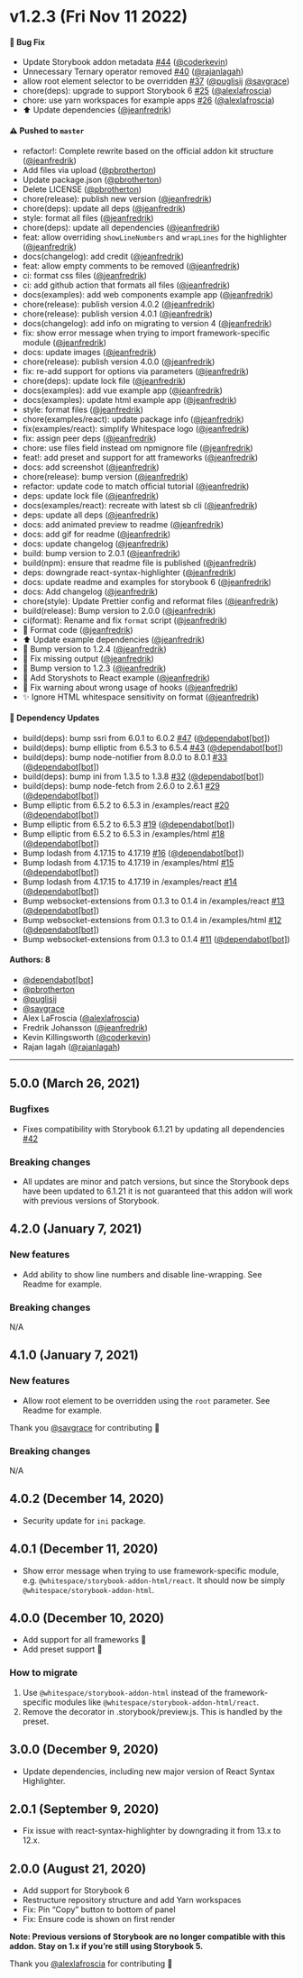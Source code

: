 # v1.2.3 (Fri Nov 11 2022)

#### 🐛 Bug Fix

- Update Storybook addon metadata [#44](https://github.com/whitespace-se/storybook-addon-html/pull/44) ([@coderkevin](https://github.com/coderkevin))
- Unnecessary Ternary operator removed [#40](https://github.com/whitespace-se/storybook-addon-html/pull/40) ([@rajanlagah](https://github.com/rajanlagah))
- allow root element selector to be overridden [#37](https://github.com/whitespace-se/storybook-addon-html/pull/37) ([@puglisij](https://github.com/puglisij) [@savgrace](https://github.com/savgrace))
- chore(deps): upgrade to support Storybook 6 [#25](https://github.com/whitespace-se/storybook-addon-html/pull/25) ([@alexlafroscia](https://github.com/alexlafroscia))
- chore: use yarn workspaces for example apps [#26](https://github.com/whitespace-se/storybook-addon-html/pull/26) ([@alexlafroscia](https://github.com/alexlafroscia))
- ⬆️ Update dependencies ([@jeanfredrik](https://github.com/jeanfredrik))

#### ⚠️ Pushed to `master`

- refactor!: Complete rewrite based on the official addon kit structure ([@jeanfredrik](https://github.com/jeanfredrik))
- Add files via upload ([@pbrotherton](https://github.com/pbrotherton))
- Update package.json ([@pbrotherton](https://github.com/pbrotherton))
- Delete LICENSE ([@pbrotherton](https://github.com/pbrotherton))
- chore(release): publish new version ([@jeanfredrik](https://github.com/jeanfredrik))
- chore(deps): update all deps ([@jeanfredrik](https://github.com/jeanfredrik))
- style: format all files ([@jeanfredrik](https://github.com/jeanfredrik))
- chore(deps): update all dependencies ([@jeanfredrik](https://github.com/jeanfredrik))
- feat: allow overriding `showLineNumbers` and `wrapLines` for the highlighter ([@jeanfredrik](https://github.com/jeanfredrik))
- docs(changelog): add credit ([@jeanfredrik](https://github.com/jeanfredrik))
- feat: allow empty comments to be removed ([@jeanfredrik](https://github.com/jeanfredrik))
- ci: format css files ([@jeanfredrik](https://github.com/jeanfredrik))
- ci: add github action that formats all files ([@jeanfredrik](https://github.com/jeanfredrik))
- docs(examples): add web components example app ([@jeanfredrik](https://github.com/jeanfredrik))
- chore(release): publish version 4.0.2 ([@jeanfredrik](https://github.com/jeanfredrik))
- chore(release): publish version 4.0.1 ([@jeanfredrik](https://github.com/jeanfredrik))
- docs(changelog): add info on migrating to version 4 ([@jeanfredrik](https://github.com/jeanfredrik))
- fix: show error message when trying to import framework-specific module ([@jeanfredrik](https://github.com/jeanfredrik))
- docs: update images ([@jeanfredrik](https://github.com/jeanfredrik))
- chore(release): publish version 4.0.0 ([@jeanfredrik](https://github.com/jeanfredrik))
- fix: re-add support for options via parameters ([@jeanfredrik](https://github.com/jeanfredrik))
- chore(deps): update lock file ([@jeanfredrik](https://github.com/jeanfredrik))
- docs(examples): add vue example app ([@jeanfredrik](https://github.com/jeanfredrik))
- docs(examples): update html example app ([@jeanfredrik](https://github.com/jeanfredrik))
- style: format files ([@jeanfredrik](https://github.com/jeanfredrik))
- chore(examples/react): update package info ([@jeanfredrik](https://github.com/jeanfredrik))
- fix(examples/react): simplify Whitespace logo ([@jeanfredrik](https://github.com/jeanfredrik))
- fix: assign peer deps ([@jeanfredrik](https://github.com/jeanfredrik))
- chore: use files field instead om npmignore file ([@jeanfredrik](https://github.com/jeanfredrik))
- feat!: add preset and support for att frameworks ([@jeanfredrik](https://github.com/jeanfredrik))
- docs: add screenshot ([@jeanfredrik](https://github.com/jeanfredrik))
- chore(release): bump version ([@jeanfredrik](https://github.com/jeanfredrik))
- refactor: update code to match official tutorial ([@jeanfredrik](https://github.com/jeanfredrik))
- deps: update lock file ([@jeanfredrik](https://github.com/jeanfredrik))
- docs(examples/react): recreate with latest sb cli ([@jeanfredrik](https://github.com/jeanfredrik))
- deps: update all deps ([@jeanfredrik](https://github.com/jeanfredrik))
- docs: add animated preview to readme ([@jeanfredrik](https://github.com/jeanfredrik))
- docs: add gif for readme ([@jeanfredrik](https://github.com/jeanfredrik))
- docs: update changelog ([@jeanfredrik](https://github.com/jeanfredrik))
- build: bump version to 2.0.1 ([@jeanfredrik](https://github.com/jeanfredrik))
- build(npm): ensure that readme file is published ([@jeanfredrik](https://github.com/jeanfredrik))
- deps: downgrade react-syntax-highlighter ([@jeanfredrik](https://github.com/jeanfredrik))
- docs: update readme and examples for storybook 6 ([@jeanfredrik](https://github.com/jeanfredrik))
- docs: Add changelog ([@jeanfredrik](https://github.com/jeanfredrik))
- chore(style): Update Prettier config and reformat files ([@jeanfredrik](https://github.com/jeanfredrik))
- build(release): Bump version to 2.0.0 ([@jeanfredrik](https://github.com/jeanfredrik))
- ci(format): Rename and fix `format` script ([@jeanfredrik](https://github.com/jeanfredrik))
- 🎨 Format code ([@jeanfredrik](https://github.com/jeanfredrik))
- ⬆️ Update example dependencies ([@jeanfredrik](https://github.com/jeanfredrik))
- 🔖 Bump version to 1.2.4 ([@jeanfredrik](https://github.com/jeanfredrik))
- 🐛 Fix missing output ([@jeanfredrik](https://github.com/jeanfredrik))
- 🔖 Bump version to 1.2.3 ([@jeanfredrik](https://github.com/jeanfredrik))
- 📝 Add Storyshots to React example ([@jeanfredrik](https://github.com/jeanfredrik))
- 🐛 Fix warning about wrong usage of hooks ([@jeanfredrik](https://github.com/jeanfredrik))
- ✨ Ignore HTML whitespace sensitivity on format ([@jeanfredrik](https://github.com/jeanfredrik))

#### 🔩 Dependency Updates

- build(deps): bump ssri from 6.0.1 to 6.0.2 [#47](https://github.com/whitespace-se/storybook-addon-html/pull/47) ([@dependabot[bot]](https://github.com/dependabot[bot]))
- build(deps): bump elliptic from 6.5.3 to 6.5.4 [#43](https://github.com/whitespace-se/storybook-addon-html/pull/43) ([@dependabot[bot]](https://github.com/dependabot[bot]))
- build(deps): bump node-notifier from 8.0.0 to 8.0.1 [#33](https://github.com/whitespace-se/storybook-addon-html/pull/33) ([@dependabot[bot]](https://github.com/dependabot[bot]))
- build(deps): bump ini from 1.3.5 to 1.3.8 [#32](https://github.com/whitespace-se/storybook-addon-html/pull/32) ([@dependabot[bot]](https://github.com/dependabot[bot]))
- build(deps): bump node-fetch from 2.6.0 to 2.6.1 [#29](https://github.com/whitespace-se/storybook-addon-html/pull/29) ([@dependabot[bot]](https://github.com/dependabot[bot]))
- Bump elliptic from 6.5.2 to 6.5.3 in /examples/react [#20](https://github.com/whitespace-se/storybook-addon-html/pull/20) ([@dependabot[bot]](https://github.com/dependabot[bot]))
- Bump elliptic from 6.5.2 to 6.5.3 [#19](https://github.com/whitespace-se/storybook-addon-html/pull/19) ([@dependabot[bot]](https://github.com/dependabot[bot]))
- Bump elliptic from 6.5.2 to 6.5.3 in /examples/html [#18](https://github.com/whitespace-se/storybook-addon-html/pull/18) ([@dependabot[bot]](https://github.com/dependabot[bot]))
- Bump lodash from 4.17.15 to 4.17.19 [#16](https://github.com/whitespace-se/storybook-addon-html/pull/16) ([@dependabot[bot]](https://github.com/dependabot[bot]))
- Bump lodash from 4.17.15 to 4.17.19 in /examples/html [#15](https://github.com/whitespace-se/storybook-addon-html/pull/15) ([@dependabot[bot]](https://github.com/dependabot[bot]))
- Bump lodash from 4.17.15 to 4.17.19 in /examples/react [#14](https://github.com/whitespace-se/storybook-addon-html/pull/14) ([@dependabot[bot]](https://github.com/dependabot[bot]))
- Bump websocket-extensions from 0.1.3 to 0.1.4 in /examples/react [#13](https://github.com/whitespace-se/storybook-addon-html/pull/13) ([@dependabot[bot]](https://github.com/dependabot[bot]))
- Bump websocket-extensions from 0.1.3 to 0.1.4 in /examples/html [#12](https://github.com/whitespace-se/storybook-addon-html/pull/12) ([@dependabot[bot]](https://github.com/dependabot[bot]))
- Bump websocket-extensions from 0.1.3 to 0.1.4 [#11](https://github.com/whitespace-se/storybook-addon-html/pull/11) ([@dependabot[bot]](https://github.com/dependabot[bot]))

#### Authors: 8

- [@dependabot[bot]](https://github.com/dependabot[bot])
- [@pbrotherton](https://github.com/pbrotherton)
- [@puglisij](https://github.com/puglisij)
- [@savgrace](https://github.com/savgrace)
- Alex LaFroscia ([@alexlafroscia](https://github.com/alexlafroscia))
- Fredrik Johansson ([@jeanfredrik](https://github.com/jeanfredrik))
- Kevin Killingsworth ([@coderkevin](https://github.com/coderkevin))
- Rajan lagah ([@rajanlagah](https://github.com/rajanlagah))

---

## 5.0.0 (March 26, 2021)

### Bugfixes

- Fixes compatibility with Storybook 6.1.21 by updating all dependencies
  [#42](https://github.com/whitespace-se/storybook-addon-html/issues/42)

### Breaking changes

- All updates are minor and patch versions, but since the Storybook deps have
  been updated to 6.1.21 it is not guaranteed that this addon will work with
  previous versions of Storybook.

## 4.2.0 (January 7, 2021)

### New features

- Add ability to show line numbers and disable line-wrapping. See Readme for
  example.

### Breaking changes

N/A

## 4.1.0 (January 7, 2021)

### New features

- Allow root element to be overridden using the `root` parameter. See Readme for
  example.

Thank you [@savgrace](https://github.com/savgrace) for contributing 👏

### Breaking changes

N/A

## 4.0.2 (December 14, 2020)

- Security update for `ini` package.

## 4.0.1 (December 11, 2020)

- Show error message when trying to use framework-specific module, e.g.
  `@whitespace/storybook-addon-html/react`. It should now be simply
  `@whitespace/storybook-addon-html`.

## 4.0.0 (December 10, 2020)

- Add support for all frameworks 🎂
- Add preset support 🍰

### How to migrate

1. Use `@whitespace/storybook-addon-html` instead of the framework-specific
   modules like `@whitespace/storybook-addon-html/react`.
2. Remove the decorator in .storybook/preview.js. This is handled by the preset.

## 3.0.0 (December 9, 2020)

- Update dependencies, including new major version of React Syntax Highlighter.

## 2.0.1 (September 9, 2020)

- Fix issue with react-syntax-highlighter by downgrading it from 13.x to 12.x.

## 2.0.0 (August 21, 2020)

- Add support for Storybook 6
- Restructure repository structure and add Yarn workspaces
- Fix: Pin “Copy” button to bottom of panel
- Fix: Ensure code is shown on first render

**Note: Previous versions of Storybook are no longer compatible with this addon.
Stay on 1.x if you’re still using Storybook 5.**

Thank you [@alexlafroscia](https://github.com/alexlafroscia) for contributing 🎉
